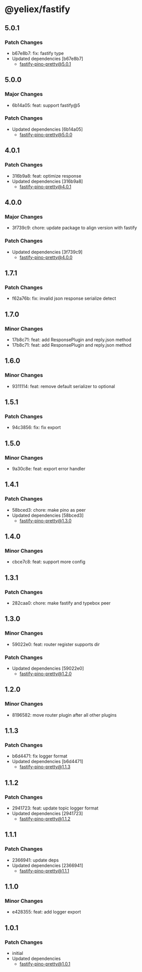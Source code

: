 # @yeliex/fastify

## 5.0.1

### Patch Changes

- b67e8b7: fix: fastify type
- Updated dependencies [b67e8b7]
  - fastify-pino-pretty@5.0.1

## 5.0.0

### Major Changes

- 6b14a05: feat: support fastify@5

### Patch Changes

- Updated dependencies [6b14a05]
  - fastify-pino-pretty@5.0.0

## 4.0.1

### Patch Changes

- 316b9a8: feat: optimize response
- Updated dependencies [316b9a8]
  - fastify-pino-pretty@4.0.1

## 4.0.0

### Major Changes

- 3f739c9: chore: update package to align version with fastify

### Patch Changes

- Updated dependencies [3f739c9]
  - fastify-pino-pretty@4.0.0

## 1.7.1

### Patch Changes

- f62a76b: fix: invalid json response serialize detect

## 1.7.0

### Minor Changes

- 17b8c71: feat: add ResponsePlugin and reply.json method
- 17b8c71: feat: add ResponsePlugin and reply.json method

## 1.6.0

### Minor Changes

- 9311114: feat: remove default serializer to optional

## 1.5.1

### Patch Changes

- 94c3856: fix: fix export

## 1.5.0

### Minor Changes

- 9a30c8e: feat: export error handler

## 1.4.1

### Patch Changes

- 58bced3: chore: make pino as peer
- Updated dependencies [58bced3]
  - fastify-pino-pretty@1.3.0

## 1.4.0

### Minor Changes

- cbce7c8: feat: support more config

## 1.3.1

### Patch Changes

- 282caa0: chore: make fastify and typebox peer

## 1.3.0

### Minor Changes

- 59022e0: feat: router register supports dir

### Patch Changes

- Updated dependencies [59022e0]
  - fastify-pino-pretty@1.2.0

## 1.2.0

### Minor Changes

- 8196582: move router plugin after all other plugins

## 1.1.3

### Patch Changes

- b6d4471: fix logger format
- Updated dependencies [b6d4471]
  - fastify-pino-pretty@1.1.3

## 1.1.2

### Patch Changes

- 2941723: feat: update topic logger format
- Updated dependencies [2941723]
  - fastify-pino-pretty@1.1.2

## 1.1.1

### Patch Changes

- 2366941: update deps
- Updated dependencies [2366941]
  - fastify-pino-pretty@1.1.1

## 1.1.0

### Minor Changes

- e428355: feat: add logger export

## 1.0.1

### Patch Changes

- initial
- Updated dependencies
  - fastify-pino-pretty@1.0.1
